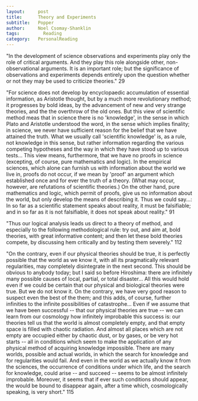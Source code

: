 ```yaml
---
layout:     post
title:      Theory and Experiments
subtitle:   Popper
author:     Noel Csomay-Shanklin
tags: 		  Reading
category:   PersonalReading
---
```

"In the development of science observations and experiments play only the role of critical arguments. And they play this role alongside other, non-observational arguments. It is an important role; but the significance of observations and experiments depends entirely upon the question whether or not they may be used to criticize theories." 29

"For science does not develop by encyclopaedic accumulation of essential information, as Aristotle thought, but by a much more revolutionary method; it progresses by bold ideas, by the advancement of new and very strange theories, and the the overthrow of the old ones. But this view of scientific method meas that in science there is no 'knowledge', in the sense in which Plato and Aristotle understood the word, in the sense which implies finality; in science, we never have sufficient reason for the belief that we have attained the truth. What we usually call 'scientific knowledge' is, as a rule, not knowledge in this sense, but rather information regarding the various competing hypotheses and the way in which they have stood up to various tests... This view means, furthermore, that we have no proofs in science (excepting, of course, pure mathematics and logic). In the empirical sciences, which alone can furnish us with information about the world we live in, proofs do not occur, if we mean by 'proof' an argument which established once and for ever the truth of a theory. (What may occur, however, are refutations of scientific theories.) On the other hand, pure mathematics and logic, which permit of proofs, give us no information about the world, but only develop the means of describing it. Thus we could say...: In so far as a scientific statement speaks about reality, it must be falsifiable; and in so far as it is not falsifiable, it does not speak about reality." 91

"Thus our logical analysis leads us direct to a theory of method, and especially to the following methodological rule: try out, and aim at, bold theories, with great informative content; and then let these bold theories compete, by discussing hem critically and by testing them severely." 112

"On the contrary, even if our physical theories should be true, it is perfectly possible that the world as we know it, with all its pragmatically relevant regularities, may completely disintegrate in the next second. This should be obvious to anybody today; but I said so before Hiroshima: there are infinitely many possible causes of local, partial, or total disaster... All this would hold even if we could be certain that our physical and biological theories were true. But we do not know it. On the contrary, we have very good reason to suspect even the best of the them; and this adds, of course, further infinities to the infinite possibilities of catastrophe... Even if we assume that we have been successful -- that our physical theories are true -- we can learn from our cosmology how infinitely improbable this success is: our theories tell us that the world is almost completely empty, and that empty space is filled with chaotic radiation. And almost all places which are not empty are occupied either by chaotic dust, or by gases, or be very hot starts -- all in conditions which seem to make the application of any physical method of acquiring knowledge impossible. There are many worlds, possible and actual worlds, in which the search for knowledge and for regularities would fail. And even in the world as we actually know it from the sciences, the occurrence of conditions under which life, and the search for knowledge, could arise -- and succeed -- seems to be almost infinitely improbable. Moreover, it seems that if ever such conditions should appear, the would be bound to disappear again, after a time which, cosmologically speaking, is very short." 115